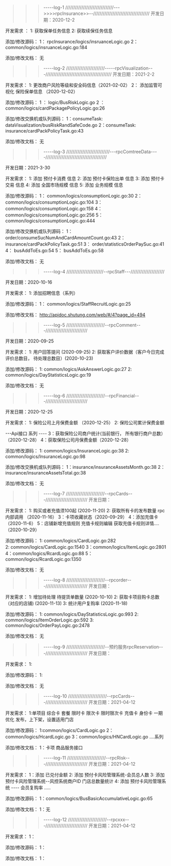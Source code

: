 
>>>-----log-1
//////////////////////////////--->>>>rpcInsurance>>--///////////////////////////////////
开发日期：2020-12-2 

开发需求 ：
1: 获取保单任务信息
2: 获取续保任务信息


添加/修改源码： 
1： rpcInsurance/logics/insruanceLogic.go
2： common/logics/insruanceLogic.go:184 

添加/修改文档：
无


>>>-----log-2
////////////////////////-----rpcVisualization---/////////////////////////////////////////
开发日期：2021-2-2 

开发需求：
1:  更改商户风险等级和安全码信息（2021-02-02）
2： 添加监管可视化 保险保单信息 （2020-12-02）

添加/修改源码：
1 ： logic/BusRiskLogic.go
2 ： common/logics/cardPackagePolicyLogic.go:26


添加/修改交换机或队列源码：
1：consumeTask:  dataVisualization/busRiskRandSafeCode.go
2：consumeTask:  insurance/cardPackPolicyTask.go:43

添加/修改文档：
无



>>>-----log-3
///////////////////////////---rpcComtreeData----//////////////////////////////////////

开发日期：2021-3-30

开发需求：
1:  添加 预付卡消费 信息
2:  添加 预付卡保险出单 信息
3:  添加 预付卡交易 信息
4:  添加 全国市场规模 信息
5:  添加 业务规模 信息


添加/修改源码： 
1： common/logics/consumptionLogic.go:30
2： common/logics/consumptionLogic.go:104
3： common/logics/consumptionLogic.go:158
4： common/logics/consumptionLogic.go:256
5： common/logics/consumptionLogic.go:444

添加/修改交换机或队列源码：
1： order/consumeSucNumAndCardAmountCount.go:43
2： insurance/cardPackPolicyTask.go:51
3： order/statisticsOrderPaySuc.go:41
4： busAddToEs.go:54
5： busAddToEs.go:58

添加/修改文档：
无



>>>-----log-4
///////////////////////--rpcStaff---/////////////////////

开发日期：2020-10-16

开发需求：
1: 添加招聘信息（系列）

添加/修改源码：
1： common/logics/StaffRecruitLogic.go:25

添加/修改文档：
http://apidoc.shutung.com/web/#/4?page_id=494



>>>-----log-5
////////////////////////--rpcComment---//////////////////////////

开发日期：2020-09-25

开发需求：
1: 用户回答提问 (2020-09-25)
2: 获取客户评价数据（客户今日完成评价总数目， 待处理总数目）(2020-10-23)

添加/修改源码：
1: common/logics/AskAnswerLogic.go:27
2: common/logics/DayStatisticsLogic.go:19

添加/修改文档：
无

>>>-----log-6
////////////////////////--rpcFinancial---//////////////////////////

开发日期：2020-12-25

开发需求：
1: 保险公司上月保费金额 （2020-12-25）
2: 保险公司累计保费金额

---Api接口 系列 ----
3：获取保险公司商户统计(当前银行， 所有银行商户总数）（2020-12-28）
4：获取保险公司月保费金额（2020-12-28）

添加/修改源码：
1: common/logics/InsuranceLogic.go:38
2: common/logics/InsuranceLogic.go:98

添加/修改交换机或队列源码：
1：insurance/insuranceAssetsMonth.go:38
2：insurance/insuranceAssetsTotal.go:38


添加/修改文档：
无

>>>-----log-7
> ////////////////////////--rpcCards---//////////////////////////
开发日期：

开发需求：
1: 购买或者充值须100起 (2020-11-20)
2: 获取所有卡的发布数量 rpc内部调用 （2020-11-16）
3：卡项收藏状态（2020-09-29）
4：添加充值卡（2020-11-6）
5：店铺新增充值规则  充值卡规则编辑  获取充值卡规则详情....（2020-10-29）

添加/修改源码：
1: common/logics/CardLogic.go:282  
2: common/logics/CardLogic.go:1540
3：common/logics/ItemLogic.go:2801
4：common/logics/RcardLogic.go:88
5：common/logics/RcardLogic.go:1350

添加/修改文档：
无


>>>-----log-8
> ////////////////////////--rpcorder---//////////////////////////
开发日期：

开发需求：
1: 增加待处理 待提货单数量 (2020-10-10)
2: 获取卡项目购卡总数（对应的店铺) (2020-11-13)
3: 统计用户复购率 (2020-11-18)

添加/修改源码：
1: common/logics/DayStatisticsLogic.go:993
2: common/logics/ItemOrderLogic.go:592
3: common/logics/OrderPayLogic.go:2478


添加/修改文档：
无




>>>-----log-9
> ////////////////////////--预约服务rpcReservation---//////////////////////////
开发日期：

开发需求：
1: 

添加/修改源码：
1: 

添加/修改文档：
无

>>>-----log-10
> ////////////////////////--rpcCards---//////////////////////////
开发日期：2021-04-12


开发需求：
1:单项目 综合卡 套餐  限时卡  限次卡  限时限次卡 充值卡 身份卡 一期优化
发布，上下架，设置适用门店

添加/修改源码：
1:common/logics/CardLogic.go
2：common/logics/HcardLogic.go
3：common/logics/HNCardLogic.go
....系列

添加/修改文档：
1：卡项 商品服务接口

>>>-----log-11
> ////////////////////////--rpcRisk---////////////////////////// 
开发日期：2021-04-12


开发需求：
1：添加 已兑付金额
2: 添加 预付卡风险管理系统-会员总人数
3: 添加 预付卡风险管理系统--风控系统商户ID 门店总数量统计
4: 添加 预付卡风险管理系统 ---- 会员复购率
.....

添加/修改源码：
1：common/logics/BusBasicAccumulativeLogic.go:65


添加/修改文档：
1：无


>>>-----log-12
> ////////////////////////--rpcxxx---//////////////////////////
开发日期：2021-04-12


开发需求：
1：

添加/修改源码：
1：



添加/修改文档：
1：